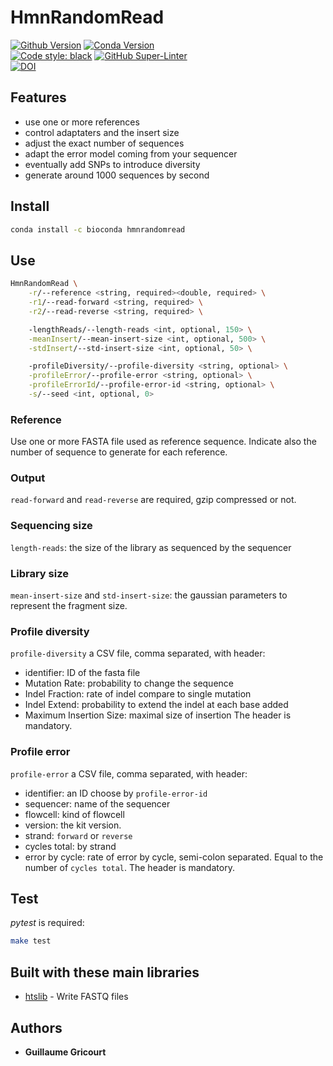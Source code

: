 # HmnRandomRead

[![Github Version](https://img.shields.io/github/v/release/guillaume-gricourt/HmnRandomRead?display_name=tag&sort=semver)](version)  [![Conda Version](https://img.shields.io/conda/vn/bioconda/hmnrandomread.svg)](https://anaconda.org/bioconda/hmnrandomread)  
[![Code style: black](https://img.shields.io/badge/code%20style-black-000000.svg)](https://github.com/psf/black) [![GitHub Super-Linter](https://github.com/guillaume-gricourt/HmnRandomRead/workflows/Tests/badge.svg)](https://github.com/marketplace/actions/super-linter)  
[![DOI](https://zenodo.org/badge/581311021.svg)](https://zenodo.org/badge/latestdoi/581311021)

## Features

* use one or more references
* control adaptaters and the insert size
* adjust the exact number of sequences
* adapt the error model coming from your sequencer
* eventually add SNPs to introduce diversity
* generate around 1000 sequences by second

## Install

```sh
conda install -c bioconda hmnrandomread
```

## Use

```sh
HmnRandomRead \
    -r/--reference <string, required><double, required> \
    -r1/--read-forward <string, required> \
    -r2/--read-reverse <string, required> \

    -lengthReads/--length-reads <int, optional, 150> \
    -meanInsert/--mean-insert-size <int, optional, 500> \
    -stdInsert/--std-insert-size <int, optional, 50> \

    -profileDiversity/--profile-diversity <string, optional> \
    -profileError/--profile-error <string, optional> \
    -profileErrorId/--profile-error-id <string, optional> \
    -s/--seed <int, optional, 0>
```

### Reference

Use one or more FASTA file used as reference sequence.
Indicate also the number of sequence to generate for each reference.

### Output

`read-forward` and `read-reverse` are required, gzip compressed or not.

### Sequencing size

`length-reads`: the size of the library as sequenced by the sequencer

### Library size

`mean-insert-size` and `std-insert-size`: the gaussian parameters to represent the fragment size.

### Profile diversity

`profile-diversity` a CSV file, comma separated, with header:
* identifier: ID of the fasta file
* Mutation Rate: probability to change the sequence
* Indel Fraction: rate of indel compare to single mutation
* Indel Extend: probability to extend the indel at each base added
* Maximum Insertion Size: maximal size of insertion
The header is mandatory.

### Profile error

`profile-error` a CSV file, comma separated, with header:
* identifier: an ID choose by `profile-error-id`
* sequencer: name of the sequencer
* flowcell: kind of flowcell
* version: the kit version.
* strand: `forward` or `reverse`
* cycles total: by strand
* error by cycle: rate of error by cycle, semi-colon separated. Equal to the number of `cycles total`.
The header is mandatory.

## Test

*pytest* is required:
```sh
make test
```

## Built with these main libraries

* [htslib](https://github.com/samtools/htslib) - Write FASTQ files

## Authors

* **Guillaume Gricourt**
